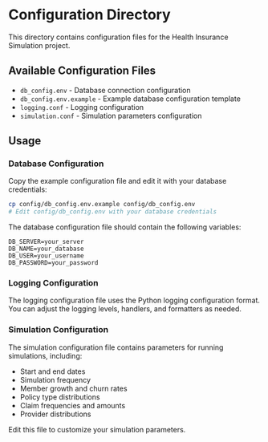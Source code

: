 # Configuration Directory

This directory contains configuration files for the Health Insurance Simulation project.

## Available Configuration Files

- `db_config.env` - Database connection configuration
- `db_config.env.example` - Example database configuration template
- `logging.conf` - Logging configuration
- `simulation.conf` - Simulation parameters configuration

## Usage

### Database Configuration

Copy the example configuration file and edit it with your database credentials:

```bash
cp config/db_config.env.example config/db_config.env
# Edit config/db_config.env with your database credentials
```

The database configuration file should contain the following variables:

```
DB_SERVER=your_server
DB_NAME=your_database
DB_USER=your_username
DB_PASSWORD=your_password
```

### Logging Configuration

The logging configuration file uses the Python logging configuration format. You can adjust the logging levels, handlers, and formatters as needed.

### Simulation Configuration

The simulation configuration file contains parameters for running simulations, including:

- Start and end dates
- Simulation frequency
- Member growth and churn rates
- Policy type distributions
- Claim frequencies and amounts
- Provider distributions

Edit this file to customize your simulation parameters.